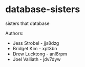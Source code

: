 # database-sisters
sisters that database

Authors:
* Jess Strobel - jjs8dzg
* Bridget Kim - xpt3bn
* Drew Lucktong - anl8rpm
* Joel Valliath - jdv7dyw


